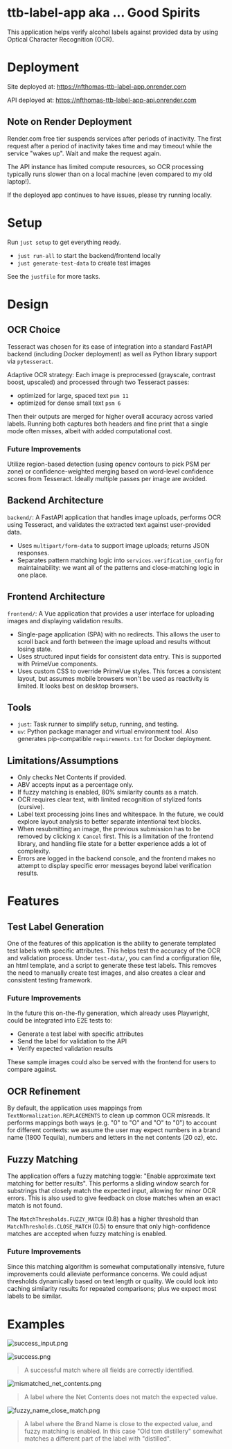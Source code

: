 # ttb-label-app aka ... Good Spirits

This application helps verify alcohol labels against provided data by using Optical Character Recognition (OCR).

# Deployment

Site deployed at: https://nfthomas-ttb-label-app.onrender.com

API deployed at: https://nfthomas-ttb-label-app-api.onrender.com

## Note on Render Deployment

Render.com free tier suspends services after periods of inactivity. The first request after a period of inactivity takes time and may timeout while the service "wakes up". Wait and make the request again.

The API instance has limited compute resources, so OCR processing typically runs slower than on a local machine (even compared to my old laptop!).

If the deployed app continues to have issues, please try running locally.

# Setup

Run `just setup` to get everything ready.

- `just run-all` to start the backend/frontend locally
- `just generate-test-data` to create test images

See the `justfile` for more tasks.

# Design

## OCR Choice

Tesseract was chosen for its ease of integration into a standard FastAPI backend (including Docker deployment) as well as Python library support via `pytesseract`.

Adaptive OCR strategy: Each image is preprocessed (grayscale, contrast boost, upscaled) and processed through two Tesseract passes:

- optimized for large, spaced text `psm 11`
- optimized for dense small text `psm 6`

Then their outputs are merged for higher overall accuracy across varied labels. Running both captures both headers and fine print that a single mode often misses, albeit with added computational cost. 

### Future Improvements

Utilize region-based detection (using opencv contours to pick PSM per zone) or confidence-weighted merging based on word-level confidence scores from Tesseract. Ideally multiple passes per image are avoided.

## Backend Architecture

`backend/`: A FastAPI application that handles image uploads, performs OCR using Tesseract, and validates the extracted text against user-provided data.

- Uses `multipart/form-data` to support image uploads; returns JSON responses.
- Separates pattern matching logic into `services.verification_config` for maintainability: we want all of the patterns and close-matching logic in one place.

## Frontend Architecture

`frontend/`: A Vue application that provides a user interface for uploading images and displaying validation results.

- Single-page application (SPA) with no redirects. This allows the user to scroll back and forth between the image upload and results without losing state.
- Uses structured input fields for consistent data entry. This is supported with PrimeVue components.
- Uses custom CSS to override PrimeVue styles. This forces a consistent layout, but assumes mobile browsers won't be used as reactivity is limited. It looks best on desktop browsers.

## Tools

- `just`: Task runner to simplify setup, running, and testing.
- `uv`: Python package manager and virtual environment tool. Also generates pip-compatible `requirements.txt` for Docker deployment.

## Limitations/Assumptions

- Only checks Net Contents if provided.
- ABV accepts input as a percentage only.
- If fuzzy matching is enabled, 80% similarity counts as a match.
- OCR requires clear text, with limited recognition of stylized fonts (cursive).
- Label text processing joins lines and whitespace. In the future, we could explore layout analysis to better separate intentional text blocks.
- When resubmitting an image, the previous submission has to be removed by clicking `X Cancel` first. This is a limitation of the frontend library, and handling file state for a better experience adds a lot of complexity.
- Errors are logged in the backend console, and the frontend makes no attempt to display specific error messages beyond label verification results.

# Features

## Test Label Generation

One of the features of this application is the ability to generate templated test labels with specific attributes. This helps test the accuracy of the OCR and validation process. Under `test-data/`, you can find a configuration file, an html template, and a script to generate these test labels. This removes the need to manually create test images, and also creates a clear and consistent testing framework.

### Future Improvements

In the future this on-the-fly generation, which already uses Playwright, could be integrated into E2E tests to:

- Generate a test label with specific attributes
- Send the label for validation to the API
- Verify expected validation results

These sample images could also be served with the frontend for users to compare against.

## OCR Refinement

By default, the application uses mappings from `TextNormalization.REPLACEMENTS` to clean up common OCR misreads. It performs mappings both ways (e.g. "0" to "O" and "O" to "0") to account for different contexts: we assume the user may expect numbers in a brand name (1800 Tequila), numbers and letters in the net contents (20 oz), etc.

## Fuzzy Matching

The application offers a fuzzy matching toggle: "Enable approximate text matching for better results". This performs a sliding window search for substrings that closely match the expected input, allowing for minor OCR errors. This is also used to give feedback on close matches when an exact match is not found.

The `MatchThresholds.FUZZY_MATCH` (0.8) has a higher threshold than `MatchThresholds.CLOSE_MATCH` (0.5) to ensure that only high-confidence matches are accepted when fuzzy matching is enabled.

### Future Improvements

Since this matching algorithm is somewhat computationally intensive, future improvements could alleviate performance concerns. We could adjust thresholds dynamically based on text length or quality. We could look into caching similarity results for repeated comparisons; plus we expect most labels to be similar.

# Examples

![success_input.png](docs/success_input.png)

![success.png](docs/success.png)

> A successful match where all fields are correctly identified.

![mismatched_net_contents.png](docs/mismatched_net_contents.png)

> A label where the Net Contents does not match the expected value.

![fuzzy_name_close_match.png](docs/fuzzy_name_close_match.png)

> A label where the Brand Name is close to the expected value, and fuzzy matching is enabled. In this case "Old tom distillery" somewhat matches a different part of the label with "distilled".